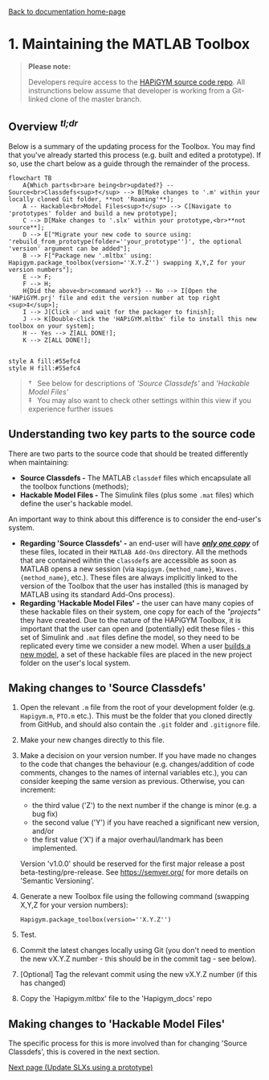 [Back to documentation home-page](https://github.com/HAPiWEC/HAPiGYM_docs/blob/main/README.md)

# 1. Maintaining the MATLAB Toolbox

> **Please note:**
> 
> Developers require access to the [HAPiGYM source code repo](https://github.com/HAPiWEC/HAPiGYM). All instrunctions below assume that developer is working from a Git-linked clone of the master branch.

## Overview <sup>*tl;dr*</sup>

Below is a summary of the updating process for the Toolbox. You may find that you've already started this process (e.g. built and edited a prototype). If so, use the chart below as a guide through the remainder of the process.


```mermaid
flowchart TB
    A{Which parts<br>are being<br>updated?} -- Source<br>Classdefs<sup>†</sup> --> B[Make changes to '.m' within your locally cloned Git folder, **not 'Roaming'**];
    A -- Hackable<br>Model Files<sup>†</sup> --> C[Navigate to 'prototypes' folder and build a new prototype];
    C --> D[Make changes to '.slx' within your prototype,<br>**not source**];
    D --> E["Migrate your new code to source using: 'rebuild_from_prototype(folder=''your_prototype'')', the optional 'version' argument can be added"];
    B --> F["Package new '.mltbx' using: Hapigym.package_toolbox(version=''X.Y.Z'') swapping X,Y,Z for your version numbers"];
    E --> F;
    F --> H;
    H{Did the above<br>command work?} -- No --> I[Open the 'HAPiGYM.prj' file and edit the version number at top right <sup>‡</sup>];
    I --> J[Click ✅ and wait for the packager to finish];
    J --> K[Double-click the 'HAPiGYM.mltbx' file to install this new toolbox on your system];
    H -- Yes --> Z[ALL DONE!];
    K --> Z[ALL DONE!];

    
style A fill:#55efc4
style H fill:#55efc4
```



> † &ensp;See below for descriptions of *'Source Classdefs'* and *'Hackable Model Files'* <br>
> ‡ &ensp;You may also want to check other settings within this view if you experience further issues

## Understanding two key parts to the source code

There are two parts to the source code that should be treated differently when maintaining:

- **Source Classdefs -** The MATLAB `classdef` files which encapsulate all the toolbox functions (methods);
- **Hackable Model Files -** The Simulink files (plus some `.mat` files) which define the user's hackable model.

An important way to think about this difference is to consider the end-user's system. 
- **Regarding 'Source Classdefs' -** an end-user will have <u>***only one copy***</u> of these files, located in their `MATLAB Add-Ons` directory. All the methods that are contained wihtin the `classdef`s are accessible as soon as MATLAB opens a new session (via `Hapigym.{method_name}`, `Waves.{method_name}`, etc.). These files are always implicitly linked to the version of the Toolbox that the user has installed (this is managed by MATLAB using its standard Add-Ons process).
- **Regarding 'Hackable Model Files' -** the user can have many copies of these hackable files on their system, one copy for each of the *"projects"* they have created. Due to the nature of the HAPiGYM Toolbox, it is important that the user can open and (potentially) edit these files - this set of Simulink and `.mat` files define the model, so they need to be replicated every time we consider a new model. When a user [builds a new model](https://github.com/HAPiWEC/HAPiGYM_docs/blob/main/Pages/Getting-started/1-Quick-start.md), a set of these hackable files are placed in the new project folder on the user's local system.


## Making changes to 'Source Classdefs'

1. Open the relevant `.m` file from the root of your development folder (e.g. `Hapigym.m`, `PTO.m` etc.). This must be the folder that you cloned directly from GitHub, and should also contain the `.git` folder and `.gitignore` file.
2. Make your new changes directly to this file.
3. Make a decision on your version number. If you have made no changes to the code that changes the behaviour (e.g. changes/addition of code comments, changes to the names of internal variables etc.), you can consider keeping the same version as previous. Otherwise, you can increment:
   - the third value ('Z') to the next number if the change is minor (e.g. a bug fix)
   - the second value ('Y') if you have reached a significant new version, and/or 
   - the first value ('X') if a major overhaul/landmark has been implemented. 

   Version 'v1.0.0' should be reserved for the first major release a post beta-testing/pre-release. See https://semver.org/ for more details on 'Semantic Versioning'.
4. Generate a new Toolbox file using the following command (swapping X,Y,Z for your version numbers):
   ```
   Hapigym.package_toolbox(version=''X.Y.Z'')
   ```
5. Test.
6. Commit the latest changes locally using Git (you don't need to mention the new vX.Y.Z number - this should be in the commit tag - see below).
7. [Optional] Tag the relevant commit using the new vX.Y.Z number (if this has changed)
8. Copy the `Hapigym.mltbx' file to the 'Hapigym_docs' repo

## Making changes to 'Hackable Model Files'

The specific process for this is more involved than for changing 'Source Classdefs', this is covered in the next section.

[Next page (Update SLXs using a prototype)](https://github.com/HAPiWEC/HAPiGYM_docs/blob/main/Pages/Developer-instructions/2-Update-SLXs-using-a-prototype.md)
